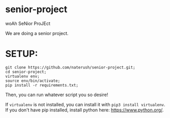 # senior-project
woAh SeNior ProJEct

We are doing a senior project. 


# SETUP:

```
git clone https://github.com/naterush/senior-project.git;
cd senior-project;
virtualenv env;
source env/bin/activate;
pip install -r requirements.txt;
```

Then, you can run whatever script you so desire!

If `virtualenv` is not installed, you can install it with `pip3 install virtualenv`. If you don't have pip installed, install python here: https://www.python.org/.


